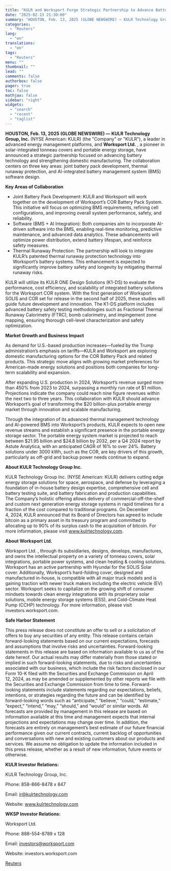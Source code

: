 ```yaml
---
title: "KULR and Worksport Forge Strategic Partnership to Advance Battery Technology and U.S. Manufacturing"
date: "2025-02-13 21:30:00"
summary: "HOUSTON, Feb. 13, 2025 (GLOBE NEWSWIRE) — KULR Technology Group, Inc. (NYSE American: KULR) (the \"Company\" or \"KULR\"), a leader in advanced energy management platforms, and Worksport Ltd. , a pioneer in solar-integrated tonneau covers and portable energy storage, have announced a strategic partnership focused on advancing battery technology and..."
categories:
  - "Reuters"
lang:
  - "en"
translations:
  - "en"
tags:
  - "Reuters"
menu: ""
thumbnail: ""
lead: ""
comments: false
authorbox: false
pager: true
toc: false
mathjax: false
sidebar: "right"
widgets:
  - "search"
  - "recent"
  - "taglist"
---
```


**HOUSTON, Feb. 13, 2025 (GLOBE NEWSWIRE) —** **KULR Technology Group, Inc.** (NYSE American: KULR) (the "Company" or "KULR"), a leader in advanced energy management platforms, and **Worksport Ltd.** , a pioneer in solar-integrated tonneau covers and portable energy storage, have announced a strategic partnership focused on advancing battery technology and strengthening domestic manufacturing. The collaboration centers on three key areas: joint battery pack development, thermal runaway protection, and AI-integrated battery management system (BMS) software design.

**Key Areas of Collaboration**

* Joint Battery Pack Development: KULR and Worksport will work together on the development of Worksport’s COR Battery Pack System. This initiative will focus on optimizing BMS requirements, refining cell configurations, and improving overall system performance, safety, and reliability.
* Software (BMS + AI Integration): Both companies aim to incorporate AI-driven software into the BMS, enabling real-time monitoring, predictive maintenance, and advanced data analytics. These advancements will optimize power distribution, extend battery lifespan, and reinforce safety measures.
* Thermal Runaway Protection: The partnership will look to integrate KULR’s patented thermal runaway protection technology into Worksport’s battery systems. This enhancement is expected to significantly improve battery safety and longevity by mitigating thermal runaway risks.

KULR will utilize its KULR ONE Design Solutions (K1-DS) to evaluate the performance, cost efficiency, and scalability of integrated battery solutions for the Worksport COR system. With the first generation of Worksport SOLIS and COR set for release in the second half of 2025, these studies will guide future development and innovation. The K1-DS platform includes advanced battery safety testing methodologies such as Fractional Thermal Runaway Calorimetry (FTRC), bomb calorimetry, and impingement zone mapping, ensuring thorough cell-level characterization and safety optimization.

**Market Growth and Business Impact**

As demand for U.S.-based production increases—fueled by the Trump administration’s emphasis on tariffs—KULR and Worksport are exploring domestic manufacturing options for the COR Battery Pack and related products. This strategic move aligns with growing market preferences for American-made energy solutions and positions both companies for long-term scalability and expansion.

After expanding U.S. production in 2024, Worksport’s revenue surged more than 450% from 2023 to 2024, surpassing a monthly run rate of $1 million. Projections indicate the company could reach nine figure revenues within the next two to three years. This collaboration with KULR should advance Worksport’s goal of transforming the $20 billion-plus portable energy market through innovation and scalable manufacturing.

Through the integration of its advanced thermal management technology and AI-powered BMS into Worksport’s products, KULR expects to open new revenue streams and establish a significant presence in the portable energy storage sector. The portable energy system market is projected to reach between $21.95 billion and $24.8 billion by 2032, per a Q4 2024 report by Astute Analytica, with an anticipated CAGR of 16% to over 24%. Battery solutions under 3000 kWh, such as the COR, are key drivers of this growth, particularly as off-grid and backup power needs continue to expand.

**About KULR Technology Group Inc.**

KULR Technology Group Inc. (NYSE American: KULR) delivers cutting edge energy storage solutions for space, aerospace, and defense by leveraging a foundation of in-house battery design expertise, comprehensive cell and battery testing suite, and battery fabrication and production capabilities. The Company’s holistic offering allows delivery of commercial-off-the-shelf and custom next generation energy storage systems in rapid timelines for a fraction of the cost compared to traditional programs. On December 4, 2024, KULR announced that its Board of Directors has agreed to include bitcoin as a primary asset in its treasury program and committed to allocating up to 90% of its surplus cash to the acquisition of bitcoin. For more information, please visit www.kulrtechnology.com.

**About Worksport Ltd.**

Worksport Ltd. , through its subsidiaries, designs, develops, manufactures, and owns the intellectual property on a variety of tonneau covers, solar integrations, portable power systems, and clean heating & cooling solutions. Worksport has an active partnership with Hyundai for the SOLIS Solar cover. Additionally, Worksport’s hard-folding cover, designed and manufactured in-house, is compatible with all major truck models and is gaining traction with newer truck makers including the electric vehicle (EV) sector. Worksport seeks to capitalize on the growing shift of consumer mindsets towards clean energy integrations with its proprietary solar solutions, mobile energy storage systems (ESS), and Cold-Climate Heat Pump (CCHP) technology. For more information, please visit investors.worksport.com.

**Safe Harbor Statement**

This press release does not constitute an offer to sell or a solicitation of offers to buy any securities of any entity. This release contains certain forward-looking statements based on our current expectations, forecasts and assumptions that involve risks and uncertainties. Forward-looking statements in this release are based on information available to us as of the date hereof. Our actual results may differ materially from those stated or implied in such forward-looking statements, due to risks and uncertainties associated with our business, which include the risk factors disclosed in our Form 10-K filed with the Securities and Exchange Commission on April 12, 2024, as may be amended or supplemented by other reports we file with the Securities and Exchange Commission from time to time. Forward-looking statements include statements regarding our expectations, beliefs, intentions, or strategies regarding the future and can be identified by forward-looking words such as “anticipate,” “believe,” “could,” “estimate,” “expect,” “intend,” “may,” “should,” and “would” or similar words. All forecasts are provided by management in this release are based on information available at this time and management expects that internal projections and expectations may change over time. In addition, the forecasts are entirely on management’s best estimate of our future financial performance given our current contracts, current backlog of opportunities and conversations with new and existing customers about our products and services. We assume no obligation to update the information included in this press release, whether as a result of new information, future events or otherwise.

**KULR Investor Relations:**

KULR Technology Group, Inc.

Phone: 858-866-8478 x 847

Email: ir@kulrtechnology.com

Website: www.kulrtechnology.com

**WKSP Investor Relations:**

Worksport Ltd.

Phone: 888-554-8789 x 128

Email: investors@worksport.com

Website: investors.worksport.com

[Reuters](https://www.tradingview.com/news/reuters.com,2025-02-13:newsml_GNX4bpbyS:0-kulr-and-worksport-forge-strategic-partnership-to-advance-battery-technology-and-u-s-manufacturing/)
